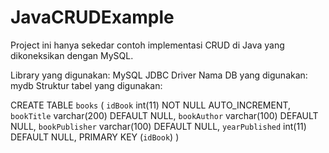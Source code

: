 # JavaCRUDExample
 
Project ini hanya sekedar contoh implementasi CRUD di Java yang dikoneksikan dengan MySQL.

Library yang digunakan: MySQL JDBC Driver
Nama DB yang digunakan: mydb
Struktur tabel yang digunakan:

CREATE TABLE `books` (
  `idBook` int(11) NOT NULL AUTO_INCREMENT,
  `bookTitle` varchar(200) DEFAULT NULL,
  `bookAuthor` varchar(100) DEFAULT NULL,
  `bookPublisher` varchar(100) DEFAULT NULL,
  `yearPublished` int(11) DEFAULT NULL,
  PRIMARY KEY (`idBook`)
)
